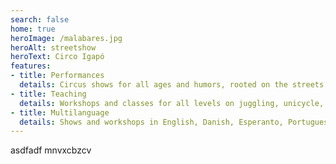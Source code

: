```yaml
---
search: false
home: true
heroImage: /malabares.jpg
heroAlt: streetshow
heroText: Circo Igapó
features:
- title: Performances
  details: Circus shows for all ages and humors, rooted on the streets.
- title: Teaching
  details: Workshops and classes for all levels on juggling, unicycle, clown, street theater, balance and comic stunts etc
- title: Multilanguage
  details: Shows and workshops in English, Danish, Esperanto, Portuguese, Spanish and in silence as well!
---
```


asdfadf
mnvxcbzcv
